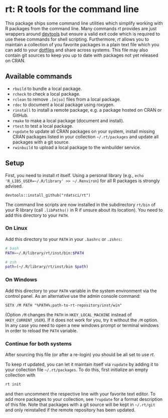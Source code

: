 # rt: R tools for the command line

This package ships some command line utilities which simplify working with R packages from the command line.
Many commands *rt* provides are just wrappers around [devtools](https://github.com/hadley/devtools) but ensure a valid exit code which is required to use these commands for shell scripting.
Furthermore, *rt* allows you to maintain a collection of you favorite packages in a plain text file which you can add to your [dotfiles](https://dotfiles.github.io/) and share across systems.
This file may also contain git sources to keep you up to date with packages not yet released on CRAN.

## Available commands

* `rbuild` to bundle a local package.
* `rcheck` to check a local package.
* `rclean` to remove `.[o|so]` files from a local package.
* `rdoc` to document a local package using roxygen.
* `rinstall` to install a remote package, e.g. a package hosted on CRAN or GitHub.
* `rmake` to make a local package (document and install).
* `rtest` to test a local package.
* `rupdate` to update all CRAN packages on your system, install missing CRAN packages listed in your collection `~/.rt/packages` and update all packages with a git source.
* `rwinbuild` to upload a local package to the winbuilder service.


## Setup
First, you need to install *rt* itself.
Using a personal library (e.g., `echo 'R_LIBS_USER=~/.R/library' >> ~/.Renviron`) for all R packages is strongly advised.
```splus
devtools::install_github("rdatsci/rt")
```
The command line scripts are now installed in the subdirectory `rt/bin` of your R library (call `.libPaths()` in R if unsure about its location).
You need to add this directory to your `PATH`.

### On Linux
Add this directory to your `PATH` in your `.bashrc` or `.zshrc`:
```sh
# bash
PATH=~/.R/library/rt/inst/bin:$PATH

# zsh
path=(~/.R/library/rt/inst/bin $path)
```

### On Windows

Add this directory to your `PATH` variable in the system environment via the control panel.
As an alternative use the admin console command:
```
SETX /M PATH "%PATH%;path-to-rt-repository/inst/win"
```
(Option `/M` changes the `PATH` in `HKEY_LOCAL_MACHINE` instead of `HKEY_CURRENT_USER`).
If it does not work for you, try it without the `/M` option.
In any case you need to open a new windows prompt or terminal windows in order to reload the `PATH` variable.

### Continue for both systems

After sourcing this file (or after a re-login) you should be all set to use *rt*.

To keep *rt* updated, you can let it maintain itself via `rupdate` by adding it to your collection file `~/.rt/packages`.
To do this, first initialize an empty collection with
```sh
rt init
```
and then uncomment the respective line with your favorite text editor.
To add more packages to your collection, see `?rupdate` for a format description of this file.
Note that packages with a git source will be kept in `~/.rt/git` and only reinstalled if the remote repository has been updated.
